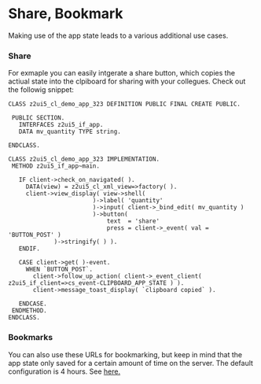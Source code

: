 # Share, Bookmark

Making use of the app state leads to a various additional use cases.

### Share
 For exmaple you can easily intgerate a share button, which copies the actiual state into the clpiboard for sharing with your collegues. Check out the followig snippet:
 ```abap
CLASS z2ui5_cl_demo_app_323 DEFINITION PUBLIC FINAL CREATE PUBLIC.
 
  PUBLIC SECTION.
    INTERFACES z2ui5_if_app.
    DATA mv_quantity TYPE string.
 
ENDCLASS.
 
CLASS z2ui5_cl_demo_app_323 IMPLEMENTATION.
  METHOD z2ui5_if_app~main.
 
    IF client->check_on_navigated( ).
      DATA(view) = z2ui5_cl_xml_view=>factory( ).
      client->view_display( view->shell(
                         )->label( 'quantity'
                         )->input( client->_bind_edit( mv_quantity )
                         )->button(
                             text  = 'share'
                             press = client->_event( val = 'BUTTON_POST' )
              )->stringify( ) ).
    ENDIF.
 
    CASE client->get( )-event.
      WHEN `BUTTON_POST`.
        client->follow_up_action( client->_event_client( z2ui5_if_client=>cs_event-CLIPBOARD_APP_STATE ) ).
        client->message_toast_display( `clipboard copied` ).

    ENDCASE.
  ENDMETHOD.
ENDCLASS.
 ```

 ### Bookmarks
 You can also use these URLs for bookmarking, but keep in mind that the app state only saved for a certain amount of time on the server. The default configuration is 4 hours. See [here.](https://github.com/abap2UI5/abap2UI5/blob/main/src/01/01/z2ui5_cl_core_srv_draft.clas.abap#L46)
